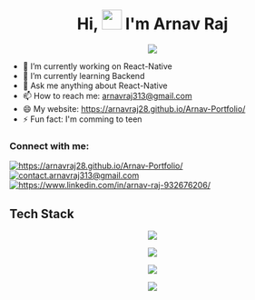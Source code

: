 <!----------------------------------- Heading Section ------------------------------------>

<h1 align="center">Hi, <img src="https://media.giphy.com/media/hvRJCLFzcasrR4ia7z/giphy.gif" width="35"> I'm Arnav Raj</h1>

<p align="center">
  <a href="https://github.com/DenverCoder1/readme-typing-svg">
    <img src="https://readme-typing-svg.herokuapp.com?font=Times+New+Roman&color=%23C8BE25&size=25&center=true&vCenter=true&width=700&height=100&lines=Final+Year+Computer+Science+Student;Maulana+Abul+Kalam+Azad+University+of+Technology,+West+Bengal;Competitive+Programmer;Web+Developer;Always+learning+new+things">
  </a>
</p>

<!----------------------------------- About Section ------------------------------------>

- 🔭 I’m currently working on React-Native
- 🌱 I’m currently learning Backend
- 💬 Ask me anything about React-Native
- 📫 How to reach me: arnavraj313@gmail.com
- 😄 My website: https://arnavraj28.github.io/Arnav-Portfolio/
- ⚡ Fun fact: I'm comming to teen

### Connect with me:
<div id="badges">
    <a href="https://arnavraj28.github.io/Arnav-Portfolio/">
        <img align="center" src="https://img.shields.io/badge/Portfolio%20-%20%23dc143c?style=for-the-badge&logo=ionic&logoColor=white" alt="https://arnavraj28.github.io/Arnav-Portfolio/" />
    </a>
    <a title="contact.arnavraj313@gmail.com" href="mailto:contact.arnavraj313@gmail.com">
        <img align="center" src="https://img.shields.io/badge/Gmail-D14836?style=for-the-badge&logo=gmail&logoColor=white" alt="contact.arnavraj313@gmail.com" />
    </a>
    <a href="https://www.linkedin.com/in/arnav-raj-932676206/">
        <img align="center" src="https://img.shields.io/badge/LinkedIn-0077B5?style=for-the-badge&logo=linkedin&logoColor=white" alt="https://www.linkedin.com/in/arnav-raj-932676206/" />
    </a>
</div>


<!----------------------------------- Tech Stack Section ------------------------------------>

<h2>Tech Stack</h2>
<p align="center">
  <a href="https://skillicons.dev">
    <img src="https://skillicons.dev/icons?i=cs,java,js" />
  </a>
</p>

<p align="center">
  <a href="https://skillicons.dev">
    <img src="https://skillicons.dev/icons?i=react,html,css,tailwind,bootstrap" />
  </a>
</p>

<p align="center">
  <a href="https://skillicons.dev">
    <img src="https://skillicons.dev/icons?i=nodejs,express,dotnet,mongodb,mysql,sqlite" />
  </a>
</p>

<p align="center">
  <a href="https://skillicons.dev">
    <img src="https://skillicons.dev/icons?i=git,github,heroku,vercel,vscode,visualstudio,androidstudio" />
  </a>
</p>

<br>
